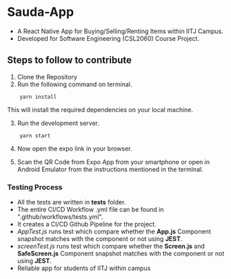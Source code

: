 # Sauda-App

-   A React Native App for Buying/Selling/Renting Items within IITJ Campus.
-   Developed for Software Engineering (CSL2060) Course Project.

## Steps to follow to contribute

1. Clone the Repository
2. Run the following command on terminal.

```
	yarn install
```

This will install the required dependencies on your local machine.

3. Run the development server.

```
	yarn start
```

4. Now open the expo link in your browser.

5. Scan the QR Code from Expo App from your smartphone or open in Android Emulator from the instructions mentioned in the terminal.

### Testing Process

-   All the tests are written in **tests** folder.
-   The entire CI/CD Workflow .yml file can be found in ".github/workflows/tests.yml".
-   It creates a CI/CD Github Pipeline for the project.
-   _AppTest.js_ runs test which compare whether the **App.js** Component snapshot matches with the component or not using **JEST**.
-   _screenTest.js_ runs test which compare whether the **Screen.js** and **SafeScreen.js** Component snapshot matches with the component or not using **JEST**.
-   Reliable app for students of IITJ within campus

